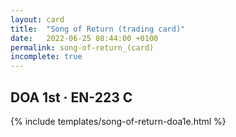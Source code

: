 ```yaml
---
layout: card
title:  "Song of Return (trading card)"
date:   2022-06-25 08:44:00 +0100
permalink: song-of-return_(card)
incomplete: true
---
```


## DOA 1st &middot; EN-223 C

{% include templates/song-of-return-doa1e.html %}